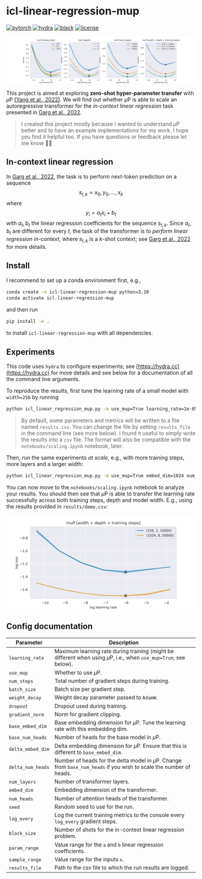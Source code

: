# icl-linear-regression-mup

[![pytorch](https://img.shields.io/badge/PyTorch_2.1.0+-ee4c2c?logo=pytorch&logoColor=white)](https://pytorch.org/get-started/locally/)
[![hydra](https://img.shields.io/badge/Config-Hydra_1.3.2-89b8cd)](https://hydra.cc/)
[![black](https://img.shields.io/badge/Code%20Style-Black-black.svg?labelColor=gray)](https://black.readthedocs.io/en/stable/)
[![license](https://img.shields.io/badge/License-MIT-green.svg?labelColor=gray)](https://github.com/ashleve/lightning-hydra-template#license)

![Scaling results](results/scaling.svg)

This project is aimed at exploring **zero-shot hyper-parameter transfer** with $\mu\text{P}$ [(Yang et al., 2022)](https://arxiv.org/abs/2203.03466). We will find out whether $\mu\text{P}$ is able to scale an autoregressive transformer for the *in-context linear regression* task presented in [Garg et al., 2022](https://arxiv.org/abs/2208.01066).

> I created this project mostly because I wanted to understand $\mu\text{P}$ better and to have an example implementations for my work. I hope you find it helpful too. If you have questions or feedback please let me know 🧑‍💻

## In-context linear regression
In [Garg et al., 2022](https://arxiv.org/abs/2208.01066), the task is to perform next-token prediction on a sequence $$s_{t,k} = x_0, y_0, \dots, x_k$$
where $$y_i = a_t x_i + b_t$$
with $a_t, b_t$ the linear regression coefficients for the sequence $s_{t,k}$. Since $a_t, b_t$ are different for every $t$, the task of the transformer is to *perform linear regression in-context*, where $s_{t,k}$ is a $k$-shot context; see [Garg et al., 2022](https://arxiv.org/abs/2208.01066) for more details.

## Install
I recommend to set up a conda environment first, e.g., 
```bash
conda create -n icl-linear-regression-mup python=3.10
conda activate icl-linear-regression-mup
```
and then run
```bash
pip install -e .
```
to install `icl-linear-regression-mup` with all dependencies.

## Experiments
This code uses `hydra` to configure experiments; see [https://hydra.cc](https://hydra.cc) for more details and see below for a documentation of all the command line arguments.

To reproduce the results, first tune the learning rate of a small model with `width=256` by running 
```bash
python icl_linear_regression_mup.py -m use_mup=True learning_rate=1e-05,3e-05,9e-05,0.00027,0.00081,0.00243,0.00729,0.02187,0.06561
```
> By default, some parameters and metrics will be written to a file named `results.csv`. You can change the file by setting `results_file` in the command line (see more below). I found it useful to simply write the results into a `csv` file. The format will also be compatible with the `notebooks/scaling.ipynb` notebook, later.

Then, run the same experiments *at scale*, e.g., with more training steps, more layers and a larger width:
```bash
python icl_linear_regression_mup.py -m use_mup=True embed_dim=1024 num_layers=8 num_steps=50000 learning_rate=1e-05,3e-05,9e-05,0.00027,0.00081,0.00243,0.00729,0.02187,0.06561
```
You can now move to the `notebooks/scaling.ipynb` notebook to analyze your results. You should then see that $\mu\text{P}$ is able to transfer the learning rate successfully across both training steps, depth and model width. E.g., using the results provided in `results/demo.csv`:

![Demo results](results/demo.svg)

## Config documentation

|Parameter|Description|
|-|-|
|`learning_rate`|Maximum learning rate during training (might be different when using $\mu\text{P}$, i.e., when `use_mup=True`; see below).|
|`use_mup`|Whether to use $\mu\text{P}$.|
|`num_steps`|Total number of gradient steps during training.|
|`batch_size`|Batch size per gradient step.|
|`weight_decay`|Weight decay parameter passed to `AdamW`.|
|`dropout`|Dropout used during training.|
|`gradient_norm`|Norm for gradient clipping.|
|`base_embed_dim`|Base embedding dimension for $\mu\text{P}$. Tune the learning rate with this embedding dim.|
|`base_num_heads`|Number of heads for the base model in $\mu\text{P}$.|
|`delta_embed_dim`|Delta embedding dimension for $\mu\text{P}$. Ensure that this is different to `base_embed_dim`.|
|`delta_num_heads`|Number of heads for the delta model in $\mu\text{P}$. Change from `base_num_heads` if you wish to scale the number of heads.|
|`num_layers`|Number of transformer layers.|
|`embed_dim`|Embedding dimension of the transformer.|
|`num_heads`|Number of attention heads of the transformer.|
|`seed`|Random seed to use for the run.|
|`log_every`|Log the current training metrics to the console every `log_every` gradient steps.|
|`block_size`|Number of shots for the in-context linear regression problem.|
|`param_range`|Value range for the `a` and `b` linear regression coefficients.|
|`sample_range`|Value range for the inputs `x`.|
|`results_file`|Path to the csv file to which the run results are logged.|